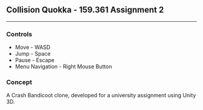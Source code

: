 ## Collision Quokka - 159.361 Assignment 2

---

### Controls

- Move - WASD
- Jump - Space
- Pause - Escape
- Menu Navigation - Right Mouse Button

### Concept
A Crash Bandicoot clone, developed for a university assignment using Unity 3D.